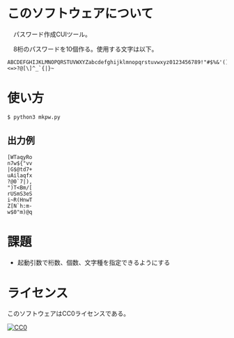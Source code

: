 # このソフトウェアについて

　パスワード作成CUIツール。

　8桁のパスワードを10個作る。使用する文字は以下。

```
ABCDEFGHIJKLMNOPQRSTUVWXYZabcdefghijklmnopqrstuvwxyz0123456789!"#$%&'()*+,-./:;<=>?@[\]^_`{|}~
```

# 使い方

```bash
$ python3 mkpw.py
```

## 出力例

```
[WTaqyRo
n7w${"vv
|G$@td7+
uAilaqfx
?@0`7|),
")T<Bm/[
rUSmS3eS
i~R(HnwT
Z[N`h:m-
w$0"m)@q
```

# 課題

* 起動引数で桁数、個数、文字種を指定できるようにする

# ライセンス

このソフトウェアはCC0ライセンスである。

[![CC0](http://i.creativecommons.org/p/zero/1.0/88x31.png "CC0")](http://creativecommons.org/publicdomain/zero/1.0/deed.ja)

